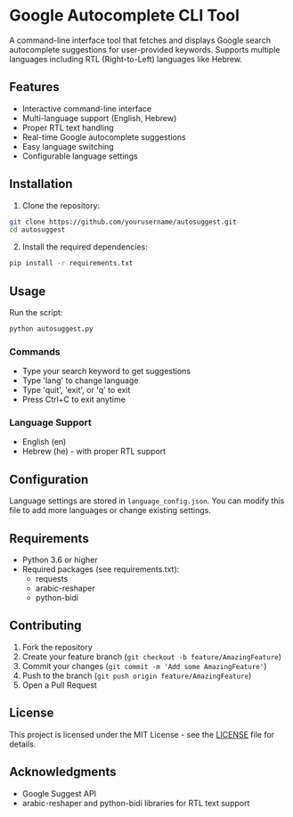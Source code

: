 # Google Autocomplete CLI Tool

A command-line interface tool that fetches and displays Google search autocomplete suggestions for user-provided keywords. Supports multiple languages including RTL (Right-to-Left) languages like Hebrew.

## Features

- Interactive command-line interface
- Multi-language support (English, Hebrew)
- Proper RTL text handling
- Real-time Google autocomplete suggestions
- Easy language switching
- Configurable language settings

## Installation

1. Clone the repository:
```bash
git clone https://github.com/yourusername/autosuggest.git
cd autosuggest
```

2. Install the required dependencies:
```bash
pip install -r requirements.txt
```

## Usage

Run the script:
```bash
python autosuggest.py
```

### Commands
- Type your search keyword to get suggestions
- Type 'lang' to change language
- Type 'quit', 'exit', or 'q' to exit
- Press Ctrl+C to exit anytime

### Language Support
- English (en)
- Hebrew (he) - with proper RTL support

## Configuration

Language settings are stored in `language_config.json`. You can modify this file to add more languages or change existing settings.

## Requirements

- Python 3.6 or higher
- Required packages (see requirements.txt):
  - requests
  - arabic-reshaper
  - python-bidi

## Contributing

1. Fork the repository
2. Create your feature branch (`git checkout -b feature/AmazingFeature`)
3. Commit your changes (`git commit -m 'Add some AmazingFeature'`)
4. Push to the branch (`git push origin feature/AmazingFeature`)
5. Open a Pull Request

## License

This project is licensed under the MIT License - see the [LICENSE](LICENSE) file for details.

## Acknowledgments

- Google Suggest API
- arabic-reshaper and python-bidi libraries for RTL text support 